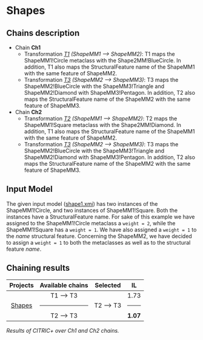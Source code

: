 # Shapes

## Chains description
   - Chain **Ch1**
      - Transformation _[T1](../tool/case_study/Shapes/t1_t3/ShapeMM12ShapeMM2_T1.atl) (ShapeMM1 --> ShapeMM2)_: T1 maps the ShapeMM1!Circle metaclass with the Shape2MM!BlueCircle. In addition, T1 also maps the StructuralFeature name of the ShapeMM1 with the same feature of ShapeMM2.
      - Transformation _[T3](../tool/case_study/Shapes/t1_t3/ShapeMM22ShapeMM3_T3.atl) (ShapeMM2 --> ShapeMM3)_: T3 maps the ShapeMM2!BlueCircle with the ShapeMM3!Triangle and ShapeMM2!Diamond with ShapeMM3!Pentagon. In addition, T2 also maps the StructuralFeature name of the ShapeMM2 with the same feature of ShapeMM3.
   - Chain **Ch2**
      - Transformation _[T2](../tool/case_study/Shapes/t2_t3/ShapeMM12ShapeMM2_T2.atl) (ShapeMM1 --> ShapeMM2)_: T2 maps the ShapeMM1!Square metaclass with the Shape2MM!Diamond. In addition, T1 also maps the StructuralFeature name of the ShapeMM1 with the same feature of ShapeMM2.
      - Transformation _[T3](../tool/case_study/Shapes/t2_t3/ShapeMM22ShapeMM3_T3.atl) (ShapeMM2 --> ShapeMM3)_: T3 maps the ShapeMM2!BlueCircle with the ShapeMM3!Triangle and ShapeMM2!Diamond with ShapeMM3!Pentagon. In addition, T2 also maps the StructuralFeature name of the ShapeMM2 with the same feature of ShapeMM3.

## Input Model

The given input model ([shape1.xmi](../tool/case_study/Shapes/Shape1.xmi)) has two instances of the ShapeMM1!Circle, and two instances of ShapeMM1!Square. Both the instances have a StructuralFeature name.
For sake of this example we have assigned to the ShapeMM1!Circle metaclass a ```weight = 2```, while the ShapeMM1!Square has a ```weight = 1```. We have also assigned a ```weight = 1``` to the _name_ structural feature.
Concerning the ShapeMM2, we have decided to assign a ```weight = 1``` to both the metaclasses as well as to the structural feature _name_.

## Chaining results

| Projects  |  Available chains |  Selected |  IL |
|  :---:       |:---:|:---:|:---:|
| [Shapes](wiki/shape.md)       | T1 --> T3 <hr/> T2 --> T3  | T2 --> T3  | 1.73 <hr/> **1.07**  |

<em>Results of CITRIC+ over Ch1 and Ch2 chains.</em>
